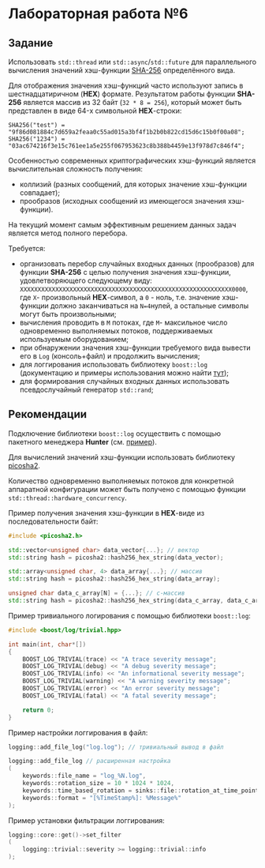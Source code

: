 # Лабораторная работа №6

## Задание

Использовать `std::thread` или `std::async`/`std::future` для параллельного вычисления значений хэш-функции [SHA-256](https://ru.wikipedia.org/wiki/SHA-2) определённого вида.

Для отображения значения хэш-функций часто используют запись в шестнадцатиричном (**HEX**) формате. Результатом работы функции **SHA-256** является массив из 32 байт (`32 * 8 = 256`), который может быть представлен в виде 64-x символьной **HEX**-строки:
```
SHA256("test") = "9f86d081884c7d659a2feaa0c55ad015a3bf4f1b2b0b822cd15d6c15b0f00a08";
SHA256("1234") = "03ac674216f3e15c761ee1a5e255f067953623c8b388b4459e13f978d7c846f4";
```

Особенностью современных криптографических хэш-функций является вычислительная сложность получения:
- коллизий (разных сообщений, для которых значение хэш-функции совпадает);
- прообразов (исходных сообщений из имеющегося значения хэш-функции).

На текущий момент самым эффективным решением данных задач является метод полного перебора.

Требуется:
- организовать перебор случайных входных данных (прообразов) для функции **SHA-256** с целью получения значения хэш-функции, удовлетворяющего следующему виду:
`XXXXXXXXXXXXXXXXXXXXXXXXXXXXXXXXXXXXXXXXXXXXXXXXXXXXXXXXXXXX0000`, где `X`- произвольный **HEX**-символ, а `0` - ноль, т.е. значение хэш-функции должно заканчиваться на `N=4`нулей, а остальные символы могут быть произвольными;
- вычисления проводить в `M` потоках, где `M`- максильное число одновременно выполняемых потоков, поддерживаемых используемым оборудованием;
- при обнаружении значения хэш-функции требуемого вида вывести его в `Log` (консоль+файл) и продолжить вычисления;
- для логгирования использовать библиотеку `boost::log` (документацию и примеры использования можно найти [тут](https://www.boost.org/doc/libs/1_63_0/libs/log/doc/html/log/tutorial.html#log.tutorial.trivial));
- для формирования случайных входных данных использовать псевдослучайный генератор `std::rand`;


## Рекомендации

Подключение библиотеки `boost::log` осуществить с помощью пакетного менеджера **Hunter** (см. [пример](https://docs.hunter.sh/en/latest/packages/pkg/Boost.html)).

Для вычислений значений хэш-функции использовать библиотеку [picosha2](https://github.com/okdshin/PicoSHA2).

Количество одновременно выполняемых потоков для конкретной аппаратной конфигурации может быть получено с помощью функции `std::thread::hardware_concurrency`.

Пример получения значения хэш-функции в **HEX**-виде из последовательности байт:
```cpp
#include <picosha2.h>

std::vector<unsigned char> data_vector{...}; // вектор
std::string hash = picosha2::hash256_hex_string(data_vector);

std::array<unsigned char, 4> data_array{...}; // массив
std::string hash = picosha2::hash256_hex_string(data_array);

unsigned char data_c_array[N] = {...}; // c-массив
std::string hash = picosha2::hash256_hex_string(data_c_array, data_c_array + N);
```

Пример тривиального логирования с помощью библиотеки `boost::log`:
```cpp
#include <boost/log/trivial.hpp>

int main(int, char*[])
{
    BOOST_LOG_TRIVIAL(trace) << "A trace severity message";
    BOOST_LOG_TRIVIAL(debug) << "A debug severity message";
    BOOST_LOG_TRIVIAL(info) << "An informational severity message";
    BOOST_LOG_TRIVIAL(warning) << "A warning severity message";
    BOOST_LOG_TRIVIAL(error) << "An error severity message";
    BOOST_LOG_TRIVIAL(fatal) << "A fatal severity message";

    return 0;
}
```

Пример настройки логгирования в файл:
```cpp
logging::add_file_log("log.log"); // тривиальный вывод в файл

logging::add_file_log // расширенная настройка
(
    keywords::file_name = "log_%N.log",
    keywords::rotation_size = 10 * 1024 * 1024, 
    keywords::time_based_rotation = sinks::file::rotation_at_time_point{0, 0, 0},
    keywords::format = "[%TimeStamp%]: %Message%"
);
```

Пример установки фильтрации логгирования:
```cpp
logging::core::get()->set_filter
(
    logging::trivial::severity >= logging::trivial::info
);
```
